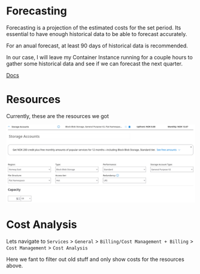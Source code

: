# Forecasting
Forecasting is a projection of the estimated costs for the set period. Its essential to have enough historical data to be able to forecast accurately.

For an anual forecast, at least 90 days of historical data is recommended.

In our case, I will leave my Container Instance running for a couple hours to gather some historical data and see if we can forecast the next quarter.

[Docs](https://learn.microsoft.com/en-us/azure/cost-management-billing/costs/quick-acm-cost-analysis#forecasting-costs-in-cost-analysis)

# Resources
Currently, these are the resources we got

![resources](image.png)

# Cost Analysis
Lets navigate to `Services` > `General` > `Billing/Cost Management + Billing` > `Cost Management` > `Cost Analysis`

Here we fant to filter out old stuff and only show costs for the resources above.

